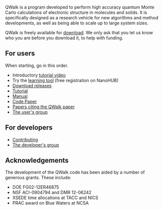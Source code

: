 QWalk is a program developed to perform high accuracy quantum Monte Carlo calculations of electronic structure in molecules and solids.  It is specifically designed as a research vehicle for new algorithms and method developments, as well as being able to scale up to large system sizes. 

QWalk is freely available for [download](http://www.qwalk.org/register.html).  We only ask that
you let us know who you are before you download it, to help with funding. 

## For users 
When starting, go in this order.

 * Introductory [tutorial video](http://nanohub.org/resources/2816)
 * Try the [learning tool](http://www.nanohub.org/resources/2814/) (free registration on NanoHUB)
 * [Download releases](http://www.qwalk.org/register.html)
 * [Tutorial](https://github.com/QWalk/mainline/wiki/Tutorial)
 * [Manual](http://www.qwalk.org/docs/docs)
 * [Code Paper](http://dx.doi.org/10.1016/j.jcp.2009.01.017)
 * [Papers citing the QWalk paper](https://scholar.google.com/scholar?cites=13665513572533387180)
 * [The user's group](https://groups.google.com/forum/#!forum/qwalk-users)

## For developers 
 * [Contributing](https://github.com/QWalk/mainline/wiki/Contributing)
 * [The developer's group](https://groups.google.com/forum/#!forum/qwalk-developers)

## Acknowledgements 
The development of the QWalk code has been aided by a number of generous grants.  These include:
  * DOE FG02-12ER46875
  * NSF ACI-0904794 and DMR 12-06242
  * XSEDE time allocations at TACC and NICS
  * PRAC award on Blue Waters at NCSA